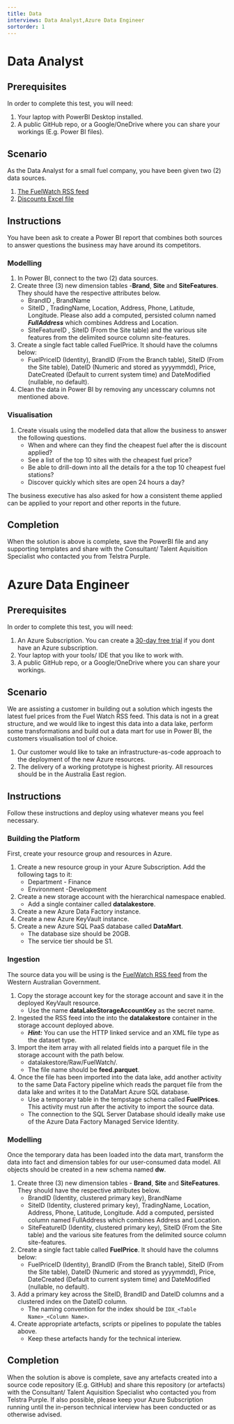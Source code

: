 ```yaml
---
title: Data
interviews: Data Analyst,Azure Data Engineer
sortorder: 1
---
```


# Data Analyst

## Prerequisites

In order to complete this test, you will need:

1. Your laptop with PowerBI Desktop installed.
2. A public GitHub repo, or a Google/OneDrive where you can share your workings (E.g. Power BI files).

## Scenario

As the Data Analyst for a small fuel company, you have been given two (2) data sources.

1. [The FuelWatch RSS feed](http://www.fuelwatch.wa.gov.au/fuelwatch/fuelWatchRSS)
2. [Discounts Excel file](http://www.fuelwatch.wa.gov.au/fuelwatch/fuelWatchRSS)

## Instructions

You have been ask to create a Power BI report that combines both sources to answer questions the business may have around its competitors.

### Modelling

1. In Power BI, connect to the two (2) data sources.
2. Create three (3) new dimension tables -**Brand**, **Site** and **SiteFeatures**. They should have the respective attributes below.
    - BrandID , BrandName
    - SiteID , TradingName, Location, Address, Phone, Latitude, Longitude. Please also add a computed, persisted column named ***FullAddress*** which combines Address and Location.
    - SiteFeatureID , SiteID (From the Site table) and the various site features from the delimited source column site-features.
3. Create a single fact table called FuelPrice. It should have the columns below:
    - FuelPriceID (Identity), BrandID (From the Branch table), SiteID (From the Site table), DateID (Numeric and stored as yyyymmdd), Price, DateCreated (Default to current system time) and DateModified (nullable, no default).
4. Clean the data in Power BI by removing any uncesscary columns not mentioned above.

### Visualisation

1. Create visuals using the modelled data that allow the business to answer the following questions.
    - When and where can they find the cheapest fuel after the is discount applied?
    - See a list of the top 10 sites with the cheapest fuel price?
    - Be able to drill-down into all the details for a the top 10 cheapest fuel stations?
    - Discover quickly which sites are open 24 hours a day?

The business executive has also asked for how a consistent theme applied can be applied to your report and other reports in the future.

## Completion

When the solution is above is complete, save the PowerBI file and any supporting templates and share with the Consultant/ Talent Aquisition Specialist who contacted you from Telstra Purple.

# Azure Data Engineer

## Prerequisites

In order to complete this test, you will need:

1. An Azure Subscription. You can create a [30-day free trial](https://azure.microsoft.com/en-au/free/) if you dont have an Azure subscription.
2. Your laptop with your tools/ IDE that you like to work with.
3. A public GitHub repo, or a Google/OneDrive where you can share your workings.

## Scenario

We are assisting a customer in building out a solution which ingests the latest fuel prices from the Fuel Watch RSS feed. This data is not in a great structure, and we would like to ingest this data into a data lake, perform some transformations and build out a data mart for use in Power BI, the customers visualisation tool of choice.

1. Our customer would like to take an infrastructure-as-code approach to the deployment of the new Azure resources.
2. The delivery of a working prototype is highest priority. All resources should be in the Australia East region.

## Instructions

Follow these instructions and deploy using whatever means you feel necessary.

### Building the Platform

First, create your resource group and resources in Azure.

1. Create a new resource group in your Azure Subscription. Add the following tags to it:
    - Department - Finance
    - Environment -Development
2. Create a new storage account with the hierarchical namespace enabled.
    - Add a single container called **datalakestore**.
3. Create a new Azure Data Factory instance.
4. Create a new Azure KeyVault instance.
5. Create a new Azure SQL PaaS database called **DataMart**.
    - The database size should be 20GB.
    - The service tier should be S1.

### Ingestion

The source data you will be using is the [FuelWatch RSS feed](http://www.fuelwatch.wa.gov.au/fuelwatch/fuelWatchRSS) from the Western Australian Government.

1. Copy the storage account key for the storage account and save it in the deployed KeyVault resource.
    - Use the name **dataLakeStorageAccountKey** as the secret name.
2. Ingested the RSS feed into the into the **datalakestore** container in the storage account deployed above.
    - ***Hint:*** You can use the HTTP linked service and an XML file type as the dataset type.
3. Import the item array with all related fields into a parquet file in the storage account with the path below.
    - datalakestore/Raw/FuelWatch/<Current date as format yyyy-mm-dd>. 
    - The file name should be **feed.parquet**.
4. Once the file has been imported into the data lake, add another activity to the same Data Factory pipeline which reads the parquet file from the data lake and writes it to the DataMart Azure SQL database. 
    - Use a temporary table in the tempstage schema called **FuelPrices**. This activity must run after the activity to import the source data. 
    - The connection to the SQL Server Database should ideally make use of the Azure Data Factory Managed Service Identity.

### Modelling

Once the temporary data has been loaded into the data mart, transform the data into fact and dimension tables for our user-consumed data model. All objects should be created in a new schema named **dw**.

1. Create three (3) new dimension tables - **Brand**, **Site** and **SiteFeatures**. They should have the respective attributes below.
    - BrandID (Identity, clustered primary key), BrandName
    - SiteID (Identity, clustered primary key), TradingName, Location, Address, Phone, Latitude, Longitude. Add a computed, persisted column named FullAddress which combines Address and Location.
    - SiteFeatureID (Identity, clustered primary key), SiteID (From the Site table) and the various site features from the delimited source column site-features.
2. Create a single fact table called **FuelPrice**. It should have the columns below:
    - FuelPriceID (Identity), BrandID (From the Branch table), SiteID (From the Site table), DateID (Numeric and stored as yyyymmdd), Price, DateCreated (Default to current system time) and DateModified (nullable, no default).
3. Add a primary key across the SiteID, BrandID and DateID columns and a clustered index on the DateID column.
    - The naming convention for the index should be ```IDX_<Table Name>_<Column Name>```.
4. Create appropriate artefacts, scripts or pipelines to populate the tables above.
    - Keep these artefacts handy for the technical interiew.

## Completion

When the solution is above is complete, save any artefacts created into a source code repository (E.g. GitHub) and share this repository (or artefacts) with the Consultant/ Talent Aquisition Specialist who contacted you from Telstra Purple. If also possible, please keep your Azure Subscription running until the in-person technical interview has been conducted or as otherwise advised.
